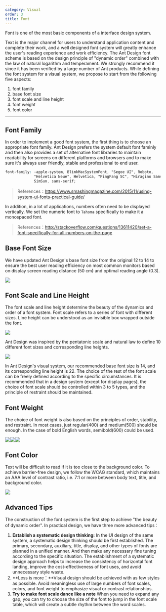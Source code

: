 ```yaml
---
category: Visual
order: 3
title: Font
---
```


Font is one of the most basic components of a interface design system.

Text is the major channel for users to understand application content and complete their work, and a well designed font system will greatly enhance the user's reading experience and work efficiency. The Ant Design font scheme is based on the design principle of "dynamic order" combined with the law of natural logarithm and temperament. We strongly recommend it since it has been verified by a large number of Ant products.
While defining the font system for a visual system, we propose to start from the following five aspects:

1. font family
2. base font size
3. font scale and line height
4. font weight
5. font color

---

## Font Family

In order to implement a good font system, the first thing is to choose an appropriate font family. Ant Design prefers the system default font faminly and then also provides a set of alternative font libraries to maintain readability for screens on different platforms and browsers and to make sure it's always user friendly, stable and professional to end user.

```css
font-family: -apple-system, BlinkMacSystemFont, "Segoe UI", Roboto,
             "Helvetica Neue", Helvetica, "PingFang SC", "Hiragino Sans GB", "Microsoft YaHei",
             SimSun, sans-serif;
```

> References：https://www.smashingmagazine.com/2015/11/using-system-ui-fonts-practical-guide/

In addition, in a lot of applications, numbers often need to be displayed vertically. We set the numeric font to `Tahoma` specifically to make it a monospaced font.

> References：http://stackoverflow.com/questions/13611420/set-a-font-specifically-for-all-numbers-on-the-page

## Base Font Size

We have updated Ant Design's base font size from the original 12 to 14 to ensure the best user reading efficiency on most common monitors based on display screen reading distance (50 cm) and optimal reading angle (0.3).

<div>
  <img src="https://gw.alipayobjects.com/zos/rmsportal/yriUFbqOPtVniYYiikfb.png" />
</div>

## Font Scale and Line Height

The font scale and line height determine the beauty of the dynamics and order of a font system. Font scale refers to a series of font with different sizes. Line height can be understood as an invisible box wrapped outside the font.

<div>
  <img src="https://gw.alipayobjects.com/zos/rmsportal/xpykKKFJQorFJltdXkie.png" />
</div>

Ant Design was inspired by the pentatonic scale and natural law to define 10 different font sizes and corresponding line heights.

<div>
  <img src="https://gw.alipayobjects.com/zos/rmsportal/iFjgfIBExksqCqGMwUlw.png" />
</div>

In Ant Design's visual system, our recommended base font size is 14, and its corresponding line height is 22. The choice of the rest of the font scale can be freely defined according to the specific circumstances. It is recommended that in a design system (except for display pages), the choice of font scale should be controlled within 3 to 5 types, and the principle of restraint should be maintained.

## Font Weight

The choice of font weight is also based on the principles of order, stability, and restraint. In most cases, just regular(400) and medium(500) should be enough. In the case of bold English words, semibold(600) could be used.

<div class="font-samples">
	<div>
	  <img src="https://gw.alipayobjects.com/zos/rmsportal/orIVrEOZIpjMbqZGiXEi.png" />
	</div>
	<div>
  	<img src="https://gw.alipayobjects.com/zos/rmsportal/sasWhUzTGjlZKftukraH.png" />
	</div>
	<div>
  	<img src="https://gw.alipayobjects.com/zos/rmsportal/QqxifAZlISrSUwnlonyx.png" />
	</div>
</div>

<style>
.font-samples {
  display: flex;
}
</style>

## Font Color

Text will be difficult to read if it is too close to the background color. To achieve barrier-free design, we follow the WCAG standard, which maintains an AAA level of contrast ratio, i.e. 7:1 or more between body text, title, and background color.

<div>
  <img src="https://gw.alipayobjects.com/zos/rmsportal/jPbEabWakVQHosHxhQPR.png" />
</div>

## Advanced Tips

The construction of the font system is the first step to achieve "the beauty of dynamic order". In practical design, we have three more advanced tips：

1. **Establish a systematic design thinking:**
In the UI design of the same system, a systematic design thinking should be first established. The primary, secondary, auxiliary, title, display, and other types of fonts are planned in a unified manner. And then make any necessary fine tuning according to the specific situation. The establishment of a systematic design approach helps to increase the consistency of horizontal font landing, improve the cost-effectiveness of font uses, and avoid unnecessary style waste.
1. **Less is more：**Visual design should be achieved with as few styles as possible. Avoid meaningless use of large numbers of font scales, colors, and font weight to emphasize visual or contrast relationships.
1. **Try to make font scale dance like a note**
When you need to expand any gap, you can try to choose the size of the font to jump in the font scale table, which will create a subtle rhythm between the word scales.
